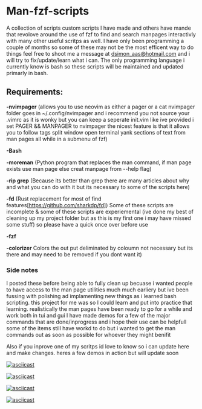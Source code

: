 #  Man-fzf-scripts
A collection of scripts custom scripts I have made and others have mande that revolove around the
use of fzf to find and search manpages interactivly with many other useful scritps as well. I have 
only been programming a couple of months so some of these may not be the most efficent way to do things
feel free to shoot me a message at dsimon_aas@hotmail.com and i will try to fix/update/learn what i can.
The only programming language i currently know is bash so these scripts will be maintained and updated 
primarly in bash.

## Requirements: 
**-nvimpager** (allows you to use neovim as either a pager or a cat 
nvimpager folder goes in ~/.config/nvimpager and i recommend you not source your .vimrc 
as it is wonky but you can keep a seperate init.vim like ive provided i set PAGER && MANPAGER 
to nvimpager the nicest feature is that it allows you to follow tags split window open terminal
yank sections of text from man pages all while in a submenu of fzf)

**-Bash**

**-moreman** (Python program that replaces the man command, if man page exists use man page else creat manpage from --help flag)

**-rip grep** (Because its better than grep there are many articles about why and what you can do with it but its necessary to some 
of the scripts here)

**-fd** (Rust replacement for most of find features[https://github.com/sharkdp/fd])
Some of these scripts are incomplete & some of these scripts are experiemental (ive done my best of cleaning up my project folder 
but as this is my first one i may have missed some stuff) so please have a quick once over before use

**-fzf** 

**-colorizer**
Colors the out put deliminated by coloumn not necessary but its there and may need to be removed if you dont want it)

### Side notes
   I posted these before being able to fully clean up becuase i wanted people to have access to the man page utilities much much 
earliery but ive been fussing with polishing ad implamenting new things as i learned bash scripting. this project for me was so 
   I could learn and put into practice that learning. realistically the man pages have been ready to go for a while and work both 
in tui and gui
   I have made demos for a few of the major commands that are done/inprogress and i hope their use can be helpfull some of the items 
still have workd to do but i wanted to get the man commands out as soon as possible for whoever they might benifit
    
   Also if you inprove one of my scritps id love to know so i can update here and make changes.
heres a few demos in action but will update soon

[![asciicast](https://asciinema.org/a/koNsn3tulFkKoMZOljC2SawmK.svg)](https://asciinema.org/a/koNsn3tulFkKoMZOljC2SawmK)



[![asciicast](https://asciinema.org/a/Nwc6f8BtbhSK5sQtfIYmPEDuU.svg)](https://asciinema.org/a/Nwc6f8BtbhSK5sQtfIYmPEDuU)



[![asciicast](https://asciinema.org/a/jkWUP3P8JXa5h36AK3aAGyxKo.svg)](https://asciinema.org/a/jkWUP3P8JXa5h36AK3aAGyxKo)


[![asciicast](https://asciinema.org/a/3xRisYfiWCcuCfW01b3az8Pwl.svg)](https://asciinema.org/a/3xRisYfiWCcuCfW01b3az8Pwl)
